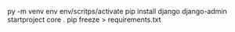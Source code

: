 py -m venv env
env/scritps/activate
pip install django
django-admin startproject core .
pip freeze > requirements.txt
